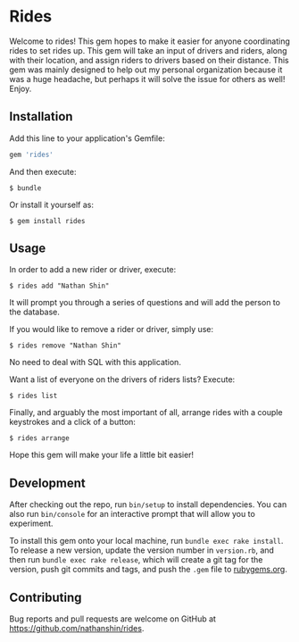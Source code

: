 # Rides

Welcome to rides! This gem hopes to make it easier for anyone coordinating rides to set rides up. This gem will take an input of drivers and riders, along with their location, and assign riders to drivers based on their distance. This gem was mainly designed to help out my personal organization because it was a huge headache, but perhaps it will solve the issue for others as well! Enjoy.

## Installation

Add this line to your application's Gemfile:

```ruby
gem 'rides'
```

And then execute:

    $ bundle

Or install it yourself as:

    $ gem install rides

## Usage

In order to add a new rider or driver, execute: 

    $ rides add "Nathan Shin"

It will prompt you through a series of questions and will add the person to the database.

If you would like to remove a rider or driver, simply use: 

    $ rides remove "Nathan Shin"

No need to deal with SQL with this application.

Want a list of everyone on the drivers of riders lists? Execute: 

    $ rides list

Finally, and arguably the most important of all, arrange rides with a couple keystrokes and a click of a button:

    $ rides arrange


Hope this gem will make your life a little bit easier!

## Development

After checking out the repo, run `bin/setup` to install dependencies. You can also run `bin/console` for an interactive prompt that will allow you to experiment.

To install this gem onto your local machine, run `bundle exec rake install`. To release a new version, update the version number in `version.rb`, and then run `bundle exec rake release`, which will create a git tag for the version, push git commits and tags, and push the `.gem` file to [rubygems.org](https://rubygems.org).

## Contributing

Bug reports and pull requests are welcome on GitHub at https://github.com/nathanshin/rides.

